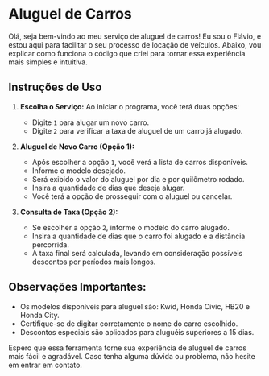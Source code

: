 # Aluguel de Carros

Olá, seja bem-vindo ao meu serviço de aluguel de carros! Eu sou o Flávio, e estou aqui para facilitar o seu processo de locação de veículos. Abaixo, vou explicar como funciona o código que criei para tornar essa experiência mais simples e intuitiva.

## Instruções de Uso

1. **Escolha o Serviço:**
   Ao iniciar o programa, você terá duas opções:
   - Digite `1` para alugar um novo carro.
   - Digite `2` para verificar a taxa de aluguel de um carro já alugado.

2. **Aluguel de Novo Carro (Opção 1):**
   - Após escolher a opção `1`, você verá a lista de carros disponíveis.
   - Informe o modelo desejado.
   - Será exibido o valor do aluguel por dia e por quilômetro rodado.
   - Insira a quantidade de dias que deseja alugar.
   - Você terá a opção de prosseguir com o aluguel ou cancelar.

3. **Consulta de Taxa (Opção 2):**
   - Se escolher a opção `2`, informe o modelo do carro alugado.
   - Insira a quantidade de dias que o carro foi alugado e a distância percorrida.
   - A taxa final será calculada, levando em consideração possíveis descontos por períodos mais longos.

## Observações Importantes:
- Os modelos disponíveis para aluguel são: Kwid, Honda Civic, HB20 e Honda City.
- Certifique-se de digitar corretamente o nome do carro escolhido.
- Descontos especiais são aplicados para aluguéis superiores a 15 dias.

Espero que essa ferramenta torne sua experiência de aluguel de carros mais fácil e agradável. Caso tenha alguma dúvida ou problema, não hesite em entrar em contato.
